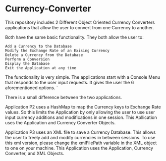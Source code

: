 # Currency-Converter
This repository includes 2 Different Object Oriented Currency Converters applications that allow the user to convert from one Currency to another. 

Both have the same basic functionality. They both allow the user to:

	Add a Currency to the Database
	Modify the Exchange Rate of an Exising Currency
	Delete a Currency from the Database
	Perform a Conversion
	Display the Database
	Exit the Application at any time
  
The functionality is very simple. The applications start with a Console Menu that responds to the user input requests. It gives the user the 6 aforementioned options. `

There is a small difference between the two applications.

Application P2 uses a HashMap to map the Currency keys to Exchange Rate values. So this limits the Application by only allowing the user to use user input currency additions and modifications in one session. This Apllication uses the Application and Currency Converter Objects.

Application P3 uses an XML file to save a Currency Database. This allows the user to freely add and modify currencies in between sessions. To use this xml version, please change the xmlFilePath variable in the XML object to one on your machine. This Application uses the Application, Currency Converter, and XML Objects.
